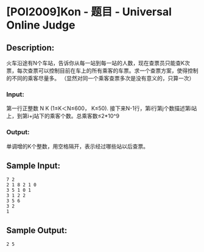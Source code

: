 # [POI2009]Kon - 题目 - Universal Online Judge

## Description: 

火车沿途有N个车站，告诉你从每一站到每一站的人数，现在查票员只能查K次票，每次查票可以控制目前在车上的所有乘客的车票。求一个查票方案，使得控制的不同的乘客尽量多。 （显然对同一个乘客查票多次是没有意义的，只算一次）

### Input: 

第一行正整数 N K (1≤K＜N≤600， K≤50). 接下来N-1行，第i行第j个数描述第i站上，到第i+j站下的乘客个数。总乘客数≤2*10^9

### Output: 

单调增的K个整数，用空格隔开，表示经过哪些站以后查票。


## Sample Input: 
```
7 2
2 1 8 2 1 0
3 5 1 0 1
3 1 2 2
3 5 6
3 2
1
```

## Sample Output: 
```
2 5
```
